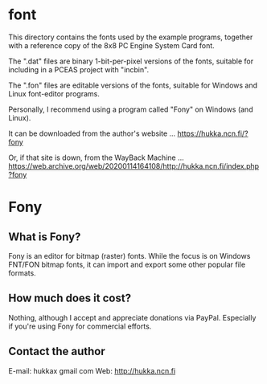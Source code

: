 # font

This directory contains the fonts used by the example programs, together with
a reference copy of the 8x8 PC Engine System Card font.

The ".dat" files are binary 1-bit-per-pixel versions of the fonts, suitable
for including in a PCEAS project with "incbin".

The ".fon" files are editable versions of the fonts, suitable for Windows and
Linux font-editor programs.

Personally, I recommend using a program called "Fony" on Windows (and Linux).

It can be downloaded from the author's website ...
  https://hukka.ncn.fi/?fony

Or, if that site is down, from the WayBack Machine ...
https://web.archive.org/web/20200114164108/http://hukka.ncn.fi/index.php?fony


Fony
===========================================================================

What is Fony?
-------------
 Fony is an editor for bitmap (raster) fonts. While the focus is on
 Windows FNT/FON bitmap fonts, it can import and export some other
 popular file formats.


How much does it cost?
----------------------
 Nothing, although I accept and appreciate donations via PayPal.
 Especially if you're using Fony for commercial efforts.


Contact the author
------------------
 E-mail: hukkax gmail com
 Web:    http://hukka.ncn.fi
